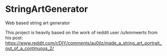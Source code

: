 # StringArtGenerator
Web based string art generator

This project is heavily based on the work of reddit user /u/kmmeerts from his post: https://www.reddit.com/r/DIY/comments/au0ilz/made_a_string_art_portrait_out_of_a_continuous_2/
